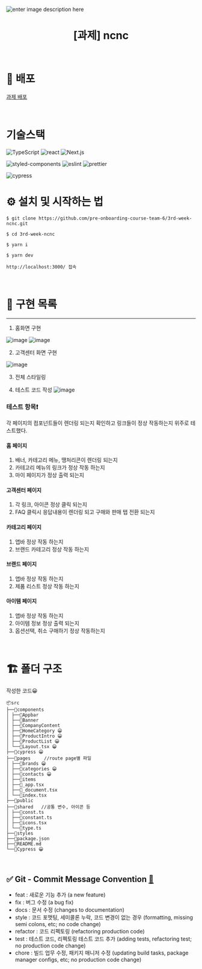 ![enter image description here](https://user-images.githubusercontent.com/24728385/148955263-b3a0e063-6950-46f2-82e9-1fcabc24e19e.jpeg)

<h1 align="middle">[과제] ncnc</h1>

<br/>

# 🔗 배포

[과제 배포](https://eloquent-hopper-416b1b.netlify.app/)

<br/>

# 기술스택

<img alt="TypeScript" src="https://img.shields.io/badge/TypeScript-3178C6?style=for-the-badge&logo=TypeScript&logoColor=white"> <img alt="react" src="https://img.shields.io/badge/react-61DAFB?style=for-the-badge&logo=react&logoColor=black"> <img alt="Next.js" src="https://img.shields.io/badge/Next.js-000000?style=for-the-badge&logo=Next.js&logoColor=white">

<img alt="styled-components" src="https://img.shields.io/badge/styledcomponents-DB7093?style=for-the-badge&logo=styled-components&logoColor=white"> <img alt="eslint" src="https://img.shields.io/badge/eslint-4B32C3?style=for-the-badge&logo=eslint&logoColor=white"> <img alt="prettier" src="https://img.shields.io/badge/prettier-F7B93E?style=for-the-badge&logo=prettier&logoColor=white">

<img alt="cypress" src="https://img.shields.io/badge/cypress-17202C?style=for-the-badge&logo=cypress&logoColor=white">

# ⚙️ 설치 및 시작하는 법

```
$ git clone https://github.com/pre-onboarding-course-team-6/3rd-week-ncnc.git

$ cd 3rd-week-ncnc

$ yarn i

$ yarn dev

http://localhost:3000/ 접속
```

<br/>

# 🏹 구현 목록

<hr/>

1. 홈화면 구현

![image](https://user-images.githubusercontent.com/40172373/156325545-ba061991-ac5b-47ea-9318-6cdaab1d257b.png)
![image](https://user-images.githubusercontent.com/40172373/156325573-1fd307ff-eeba-4372-b690-c1e317d84de0.png)

2. 고객센터 화면 구현

![image](https://user-images.githubusercontent.com/40172373/156325972-423e9ff3-ef10-45d6-a8cf-d790de08bbbe.png)

3. 전체 스타일링

4. 테스트 코드 작성
![image](https://user-images.githubusercontent.com/40172373/154136233-fc405ef1-3ce9-4f4b-b0c5-83385bd1da5c.png)

  ### 테스트 항목❗

  각 페이지의 컴포넌트들이 렌더링 되는지 확인하고 링크들이 정상 작동하는지 위주로 테스트했다.

  #### 홈 페이지

  1. 배너, 카테고리 메뉴, 땡처리콘이 렌더링 되는지
  2. 카테고리 메뉴의 링크가 정상 작동 하는지
  3. 마이 페이지가 정상 출력 되는지

  #### 고객센터 페이지

  1. 각 링크, 아이콘 정상 클릭 되는지
  2. FAQ 클릭시 응답내용이 렌더링 되고 구매와 판매 탭 전환 되는지

  #### 카테고리 페이지

  1. 앱바 정상 작동 하는지
  2. 브랜드 카테고리 정상 작동 하는지

  #### 브랜드 페이지

  1. 앱바 정상 작동 하는지
  2. 제품 리스트 정상 작동 하는지

  #### 아이템 페이지

  1. 앱바 정상 작동 하는지
  2. 아이템 정보 정상 출력 되는지
  3. 옵션선택, 취소 구매하기 정상 작동하는지


<br/>

# 🏗 폴더 구조
작성한 코드😀
```
📦src
├──📂components
│ ├──📜Appbar
│ ├──📜Banner
│ ├──📜CompanyContent
│ ├──📜HomeCategory 😀
│ ├──📜ProductIntro 😀
│ ├──📜ProductList 😀
│ └──📜Layout.tsx 😀
├──📂cypress 😀
├──📂pages     //route page별 파일
│ ├──📜brands 😀
│ ├──📜categories 😀
│ ├──📜contacts 😀
│ ├──📜items
│ ├──📜_app.tsx
│ ├──📜_document.tsx
│ └──📜index.tsx
├──📂public
├──📂shared   //공통 변수, 아이콘 등
│ ├──📜const.ts
│ ├──📜constant.ts
│ ├──📜icons.tsx
│ └──📜type.ts
├──📜styles
├──📜package.json
├──📜README.md
└──📂Cypress 😀
```

<br/>

## ✅ Git - Commit Message Convention [🔗](https://webruden.tistory.com/486)

- feat : 새로운 기능 추가 (a new feature)
- fix : 버그 수정 (a bug fix)
- docs : 문서 수정 (changes to documentation)
- style : 코드 포맷팅, 세미콜론 누락, 코드 변경이 없는 경우 (formatting, missing semi colons, etc; no code change)
- refactor : 코드 리펙토링 (refactoring production code)
- test : 테스트 코드, 리펙토링 테스트 코드 추가 (adding tests, refactoring test; no production code change)
- chore : 빌드 업무 수정, 패키지 매니저 수정 (updating build tasks, package manager configs, etc; no production code change)
  <br/>
